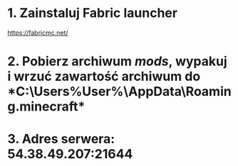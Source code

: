 # 1. Zainstaluj Fabric launcher
https://fabricmc.net/
# 2. Pobierz archiwum *mods*, wypakuj i wrzuć zawartość archiwum do *C:\Users\%User%\AppData\Roaming\.minecraft\*
# 3. Adres serwera: 54.38.49.207:21644
